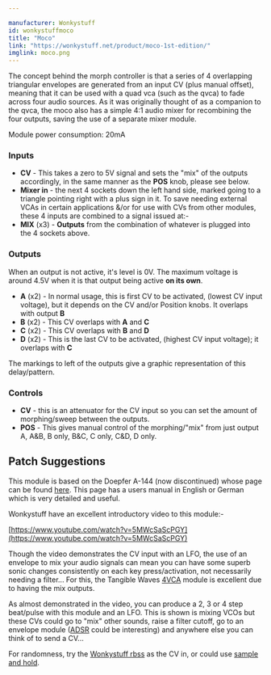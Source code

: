 ```yaml
---

manufacturer: Wonkystuff
id: wonkystuffmoco
title: "Moco"
link: "https://wonkystuff.net/product/moco-1st-edition/"
imglink: moco.png
---
```





The concept behind the morph controller is that a series of 4 overlapping triangular envelopes are generated from an input CV (plus manual offset), meaning that it can be used with a quad vca (such as the qvca) to fade across four audio sources. As it was originally thought of as a companion to the qvca, the moco also has a simple 4:1 audio mixer for recombining the four outputs, saving the use of a separate mixer module.

Module power consumption: 20mA

### Inputs

*   **CV** - This takes a zero to 5V signal and sets the "mix" of the outputs accordingly, in the same manner as the **POS** knob, please see below.
*   **Mixer in** - the next 4 sockets down the left hand side, marked going to a triangle pointing right with a plus sign in it. To save needing external VCAs in certain applications &/or for use with CVs from other modules, these 4 inputs are combined to a signal issued at:-
*   **MIX** (x3) - **Outputs** from the combination of whatever is plugged into the 4 sockets above.

### Outputs

When an output is not active, it's level is 0V. The maximum voltage is around 4.5V when it is that output being active **on its own**.

*   **A** (x2) - In normal usage, this is first CV to be activated, (lowest CV input voltage), but it depends on the CV and/or Position knobs. It overlaps with output **B**
*   **B** (x2) - This CV overlaps with **A** and **C**
*   **C** (x2) - This CV overlaps with **B** and **D**
*   **D** (x2) - This is the last CV to be activated, (highest CV input voltage); it overlaps with **C**

The markings to left of the outputs give a graphic representation of this delay/pattern.

### Controls

*   **CV** - this is an attenuator for the CV input so you can set the amount of morphing/sweep between the outputs.
*   **POS** - This gives manual control of the morphing/"mix" from just output A, A&B, B only, B&C, C only, C&D, D only.

Patch Suggestions
-----------------

This module is based on the Doepfer A-144 (now discontinued) whose page can be found [here](https://doepfer.de/a144.htm). This page has a users manual in English or German which is very detailed and useful.

Wonkystuff have an excellent introductory video to this module:-

[https://www.youtube.com/watch?v=5MWcSaScPGY](https://www.youtube.com/watch?v=5MWcSaScPGY)

Though the video demonstrates the CV input with an LFO, the use of an envelope to mix your audio signals can mean you can have some superb sonic changes consistently on each key press/activation, not necessarily needing a filter... For this, the Tangible Waves [4VCA](https://wiki.aemodular.com/pmwiki.php/AeManual/4VCA) module is excellent due to having the mix outputs.

As almost demonstrated in the video, you can produce a 2, 3 or 4 step beat/pulse with this module and an LFO. This is shown is mixing VCOs but these CVs could go to "mix" other sounds, raise a filter cutoff, go to an envelope module ([ADSR](https://wiki.aemodular.com/pmwiki.php/AeManual/ADSR) could be interesting) and anywhere else you can think of to send a CV...

For randomness, try the [Wonkystuff rbss](https://wiki.aemodular.com/pmwiki.php/AeManual/WonkyStuffRBSS) as the CV in, or could use [sample and hold](https://wiki.aemodular.com/pmwiki.php/AeManual/SAMPLEHOLD).





